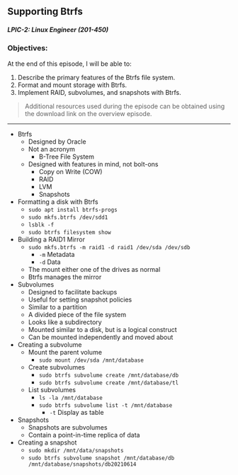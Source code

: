 ## Supporting Btrfs  
##### LPIC-2: Linux Engineer (201-450)  

### Objectives:  

At the end of this episode, I will be able to:  

1. Describe the primary features of the Btrfs file system.
2. Format and mount storage with Btrfs.
3. Implement RAID, subvolumes, and snapshots with Btrfs. 

>Additional resources used during the episode can be obtained using the download link on the overview episode.  

-----------------------------------------------------------

* Btrfs
	+ Designed by Oracle
	+ Not an acronym
		- B-Tree File System
	* Designed with features in mind, not bolt-ons
		+ Copy on Write (COW)
		+ RAID
		+ LVM
		+ Snapshots
* Formatting a disk with Btrfs
	+ `sudo apt install btrfs-progs`
	+ `sudo mkfs.btrfs /dev/sdd1`
	+ `lsblk -f`
	+ `sudo btrfs filesystem show`
* Building a RAID1 Mirror
	+ `sudo mkfs.btrfs -m raid1 -d raid1 /dev/sda /dev/sdb`
		- `-m` Metadata
		- `-d` Data
	+ The mount either one of the drives as normal
	+ Btrfs manages the mirror
* Subvolumes
	+ Designed to facilitate backups
	+ Useful for setting snapshot policies
	+ Similar to a partition
	+ A divided piece of the file system
	+ Looks like a subdirectory
	+ Mounted similar to a disk, but is a logical construct
	+ Can be mounted independently and moved about
* Creating a subvolume
	+ Mount the parent volume
		- `sudo mount /dev/sda /mnt/database`
	+ Create subvolumes
		- `sudo btrfs subvolume create /mnt/database/db`
		- `sudo btrfs subvolume create /mnt/database/tl`
	+ List subvolumes
		- `ls -la /mnt/database`
		- `sudo btrfs subvolume list -t /mnt/database`
			+ `-t` Display as table
* Snapshots
	+ Snapshots are subvolumes
	+ Contain a point-in-time replica of data
* Creating a snapshot
	+ `sudo mkdir /mnt/data/snapshots`
	+ `sudo btrfs subvolume snapshot /mnt/database/db /mnt/database/snapshots/db20210614`